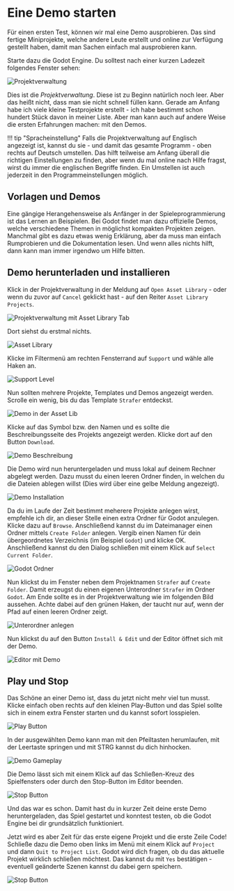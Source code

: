 # Eine Demo starten

Für einen ersten Test, können wir mal eine Demo ausprobieren. Das sind fertige Miniprojekte, welche andere Leute erstellt und online zur Verfügung gestellt haben, damit man Sachen einfach mal ausprobieren kann.

Starte dazu die Godot Engine. Du solltest nach einer kurzen Ladezeit folgendes Fenster sehen:

![Projektverwaltung](../assets/introduction/start-demo/projectmanager_new.png)

Dies ist die _Projektverwaltung_. Diese ist zu Beginn natürlich noch leer. Aber das heißt nicht, dass man sie nicht schnell füllen kann. Gerade am Anfang habe ich viele kleine Testprojekte erstellt - ich habe bestimmt schon hundert Stück davon in meiner Liste. Aber man kann auch auf andere Weise die ersten Erfahrungen machen: mit den Demos.

!!! tip "Spracheinstellung"
    Falls die Projektverwaltung auf Englisch angezeigt ist, kannst du sie - und damit das gesamte Programm - oben rechts auf Deutsch umstellen. Das hilft teilweise am Anfang überall die richtigen Einstellungen zu finden, aber wenn du mal online nach Hilfe fragst, wirst du immer die englischen Begriffe finden. Ein Umstellen ist auch jederzeit in den Programmeinstellungen möglich.

## Vorlagen und Demos

Eine gängige Herangehensweise als Anfänger in der Spieleprogrammierung ist das Lernen an Beispielen. Bei Godot findet man dazu offizielle Demos, welche verschiedene Themen in möglichst kompakten Projekten zeigen. Manchmal gibt es dazu etwas wenig Erklärung, aber da muss man einfach Rumprobieren und die Dokumentation lesen. Und wenn alles nichts hilft, dann kann man immer irgendwo um Hilfe bitten.

## Demo herunterladen und installieren

Klick in der Projektverwaltung in der Meldung auf `Open Asset Library` - oder wenn du zuvor auf `Cancel` geklickt hast - auf den Reiter `Asset Library Projects`.

![Projektverwaltung mit Asset Library Tab](../assets/introduction/start-demo/projectmanager_new-with-tab.png)

Dort siehst du erstmal nichts.

![Asset Library](../assets/introduction/start-demo/asset-lib_empty.png)

Klicke im Filtermenü am rechten Fensterrand auf `Support` und wähle alle Haken an.

![Support Level](../assets/introduction/start-demo/asset-lib_support-level.png)

Nun sollten mehrere Projekte, Templates und Demos angezeigt werden. Scrolle ein wenig, bis du das Template `Strafer` entdeckst.

![Demo in der Asset Lib](../assets/introduction/start-demo/asset-lib_demo.png)

Klicke auf das Symbol bzw. den Namen und es sollte die Beschreibungsseite des Projekts angezeigt werden. Klicke dort auf den Button `Download`.

![Demo Beschreibung](../assets/introduction/start-demo/asset-lib_demo-download.png)

Die Demo wird nun heruntergeladen und muss lokal auf deinem Rechner abgelegt werden. Dazu musst du einen leeren Ordner finden, in welchen du die Dateien ablegen willst (Dies wird über eine gelbe Meldung angezeigt).

![Demo Installation](../assets/introduction/start-demo/asset-lib_demo-install.png)

Da du im Laufe der Zeit bestimmt meherere Projekte anlegen wirst, empfehle ich dir, an dieser Stelle einen extra Ordner für Godot anzulegen. Klicke dazu auf `Browse`. Anschließend kannst du im Dateimanager einen Ordner mittels `Create Folder` anlegen. Vergib einen Namen für dein übergeordnetes Verzeichnis (im Beispiel `Godot`) und klicke OK. Anschließend kannst du den Dialog schließen mit einem Klick auf `Select Current Folder`.

![Godot Ordner](../assets/introduction/start-demo/asset-lib_godot-folder.png)

Nun klickst du im Fenster neben dem Projektnamen `Strafer` auf `Create Folder`. Damit erzeugst du einen eigenen Unterordner `Strafer` im Ordner `Godot`. Am Ende sollte es in der Projektverwaltung wie im folgenden Bild aussehen. Achte dabei auf den grünen Haken, der taucht nur auf, wenn der Pfad auf einen leeren Ordner zeigt.

![Unterordner anlegen](../assets/introduction/start-demo/asset-lib_demo-subfolder.png)

Nun klickst du auf den Button `Install & Edit` und der Editor öffnet sich mit der Demo.

![Editor mit Demo](../assets/introduction/start-demo/editor_demo.png)

## Play und Stop

Das Schöne an einer Demo ist, dass du jetzt nicht mehr viel tun musst. Klicke einfach oben rechts auf den kleinen Play-Button und das Spiel sollte sich in einem extra Fenster starten und du kannst sofort losspielen.

![Play Button](../assets/introduction/start-demo/editor_play.png)

In der ausgewählten Demo kann man mit den Pfeiltasten herumlaufen, mit der Leertaste springen und mit STRG kannst du dich hinhocken.

![Demo Gameplay](../assets/introduction/start-demo/demo_gameplay.png)

Die Demo lässt sich mit einem Klick auf das Schließen-Kreuz des Spielfensters oder durch den Stop-Button im Editor beenden.

![Stop Button](../assets/introduction/start-demo/editor_stop.png)

Und das war es schon. Damit hast du in kurzer Zeit deine erste Demo heruntergeladen, das Spiel gestartet und konntest testen, ob die Godot Engine bei dir grundsätzlich funktioniert.

Jetzt wird es aber Zeit für das erste eigene Projekt und die erste Zeile Code! Schließe dazu die Demo oben links im Menü mit einem Klick auf `Project` und dann `Quit to Project List`. Godot wird dich fragen, ob du das aktuelle Projekt wirklich schließen möchtest. Das kannst du mit `Yes` bestätigen - eventuell geänderte Szenen kannst du dabei gern speichern.

![Stop Button](../assets/introduction/start-demo/editor_quit-to-project-list.png)